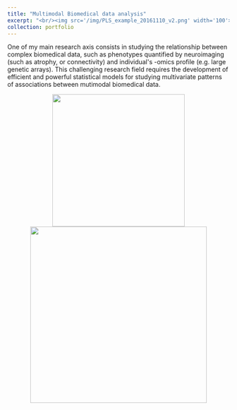 ```yaml
---
title: "Multimodal Biomedical data analysis"
excerpt: "<br/><img src='/img/PLS_example_20161110_v2.png' width='100'> <img src='/img/brain.gif'  width='133'>"
collection: portfolio
---
```


One of my main research axis consists in studying the relationship between complex biomedical data, such as phenotypes quantified by neuroimaging (such as atrophy, or connectivity) and individual's -omics profile (e.g. large genetic arrays). This challenging research field requires the development of efficient and powerful statistical models for studying multivariate patterns of associations between mutimodal biomedical data. 

<p float="left" align="middle">
  <img src="/img/PLS_example_20161110_v2.png" width="300">
  <img src="/img/brain.gif"  width="400"> 
</p>
